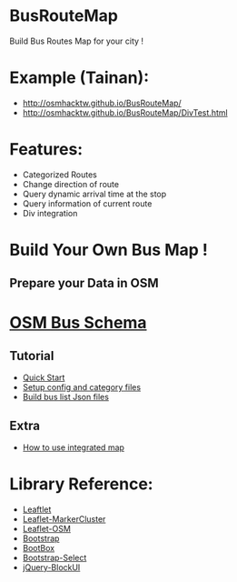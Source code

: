 BusRouteMap
============


Build Bus Routes Map for your city !

# Example (Tainan):

* http://osmhacktw.github.io/BusRouteMap/
* http://osmhacktw.github.io/BusRouteMap/DivTest.html

# Features:

* Categorized Routes
* Change direction of route
* Query dynamic arrival time at the stop
* Query information of current route
* Div integration

# Build Your Own Bus Map !
## Prepare your Data in OSM
# [OSM Bus Schema](https://github.com/osmhacktw/BusRouteMap/wiki/OSM-Bus-Schema)

## Tutorial
* [Quick Start](https://github.com/osmhacktw/BusRouteMap/wiki/Quick-Start)
* [Setup config and category files](https://github.com/osmhacktw/BusRouteMap/wiki/Setup-config-and-category-files)
* [Build bus list Json files](https://github.com/osmhacktw/BusRouteMap/wiki/Build-bus-list-Json-files)

## Extra
* [How to use integrated map](https://github.com/osmhacktw/BusRouteMap/wiki/How-to-use-integrated-bus-map)

# Library Reference:

* [Leaftlet](http://leafletjs.com/)
* [Leaflet-MarkerCluster](https://github.com/Leaflet/Leaflet.markercluster)
* [Leaflet-OSM](https://github.com/jfirebaugh/leaflet-osm)
* [Bootstrap](http://getbootstrap.com/)
* [BootBox](http://bootboxjs.com/)
* [Bootstrap-Select](http://silviomoreto.github.io/bootstrap-select/)
* [jQuery-BlockUI](http://malsup.com/jquery/block/)
